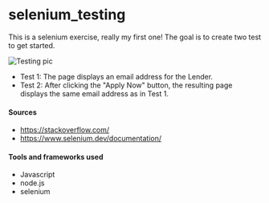 # selenium_testing
This is a selenium exercise, really my first one! The goal is to create two test to get started. 

![Testing pic](https://www.google.com/url?sa=i&url=https%3A%2F%2Fwww.dreamstime.com%2Fphotos-images%2Fsoftware-testing.html&psig=AOvVaw1dAJJux1OolKhPq3pvX98r&ust=1676673555523000&source=images&cd=vfe&ved=0CA4QjRxqFwoTCKiE7u6Nm_0CFQAAAAAdAAAAABAE)

- Test 1: The page displays an email address for the Lender.
- Test 2: After clicking the "Apply Now" button, the resulting page displays the same email address as in Test 1.

#### Sources

- https://stackoverflow.com/
- https://www.selenium.dev/documentation/

#### Tools and frameworks used 

- Javascript
- node.js
- selenium
